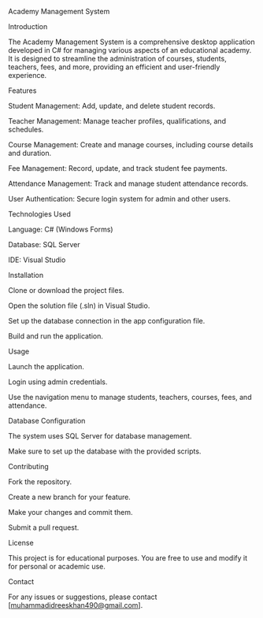 Academy Management System

Introduction

The Academy Management System is a comprehensive desktop application developed in C# for managing various aspects of an educational academy. It is designed to streamline the administration of courses, students, teachers, fees, and more, providing an efficient and user-friendly experience.

Features

Student Management: Add, update, and delete student records.

Teacher Management: Manage teacher profiles, qualifications, and schedules.

Course Management: Create and manage courses, including course details and duration.

Fee Management: Record, update, and track student fee payments.

Attendance Management: Track and manage student attendance records.

User Authentication: Secure login system for admin and other users.

Technologies Used

Language: C# (Windows Forms)

Database: SQL Server

IDE: Visual Studio

Installation

Clone or download the project files.

Open the solution file (.sln) in Visual Studio.

Set up the database connection in the app configuration file.

Build and run the application.

Usage

Launch the application.

Login using admin credentials.

Use the navigation menu to manage students, teachers, courses, fees, and attendance.

Database Configuration

The system uses SQL Server for database management.

Make sure to set up the database with the provided scripts.

Contributing

Fork the repository.

Create a new branch for your feature.

Make your changes and commit them.

Submit a pull request.

License

This project is for educational purposes. You are free to use and modify it for personal or academic use.

Contact

For any issues or suggestions, please contact [muhammadidreeskhan490@gmail.com].

